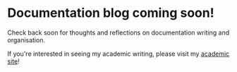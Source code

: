 # Documentation blog coming soon!

Check back soon for thoughts and reflections on documentation writing and organisation.

If you're interested in seeing my academic writing, please visit my [academic site](https://www.kathipkiss.co.uk/)!
